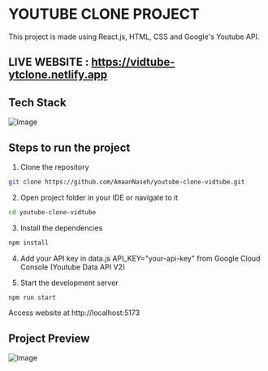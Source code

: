 # YOUTUBE CLONE PROJECT

This project is made using React.js, HTML, CSS and Google's Youtube API.

## LIVE WEBSITE : https://vidtube-ytclone.netlify.app

## Tech Stack

![Image](https://github.com/user-attachments/assets/ca208b2c-9883-404e-b9f4-07eb52896f2b)

## Steps to run the project

1. Clone the repository

```bash
git clone https://github.com/AmaanNaseh/youtube-clone-vidtube.git
```

2. Open project folder in your IDE or navigate to it

```bash
cd youtube-clone-vidtube
```

3. Install the dependencies

```bash
npm install
```

4. Add your API key in data.js API_KEY="your-api-key" from Google Cloud Console (Youtube Data API V2)

5. Start the development server

```bash
npm run start
```

Access website at http://localhost:5173

## Project Preview

![Image](https://github.com/user-attachments/assets/d71c06af-e83c-4a8a-aa17-7b12235cec27)
